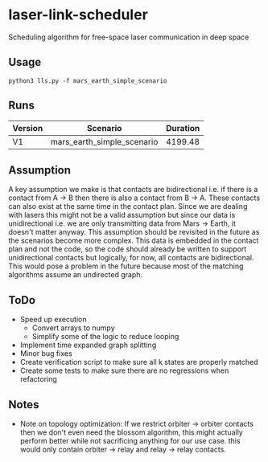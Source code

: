 # laser-link-scheduler
Scheduling algorithm for free-space laser communication in deep space

## Usage
```
python3 lls.py -f mars_earth_simple_scenario
```

## Runs
| Version | Scenario                   | Duration |
|---------|----------------------------|----------|
| V1      | mars_earth_simple_scenario | 4199.48  |

## Assumption
A key assumption we make is that contacts are bidirectional i.e. if there is a contact from A -> B
then there is also a contact from B -> A. These contacts can also exist at the same time in the contact plan. Since we are dealing
with lasers this might not be a valid assumption but since our data is unidirectional i.e. we are only
transmitting data from Mars -> Earth, it doesn't matter anyway. This assumption should be revisited in the future
as the scenarios become more complex. This data is embedded in the contact plan and not the code, so the code should
already be written to support unidirectional contacts but logically, for now, all contacts are bidirectional. This would pose a problem in the future because most of the matching algorithms assume an undirected graph.

## ToDo
- Speed up execution
  - Convert arrays to numpy
  - Simplify some of the logic to reduce looping
- Implement time expanded graph splitting
- Minor bug fixes
- Create verification script to make sure all k states are properly matched
- Create some tests to make sure there are no regressions when refactoring

## Notes
- Note on topology optimization: If we restrict orbiter -> orbiter contacts then we don't even need the blossom algorithm, this might actually perform better while not sacrificing anything for our use case. this would only contain orbiter -> relay and relay -> relay contacts.
